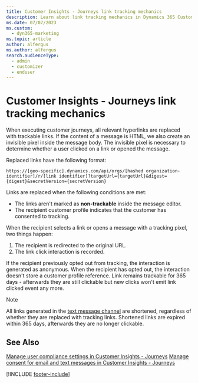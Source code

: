 ```yaml
---
title: Customer Insights - Journeys link tracking mechanics
description: Learn about link tracking mechanics in Dynamics 365 Customer Insights - Journeys.
ms.date: 07/07/2023
ms.custom: 
  - dyn365-marketing
ms.topic: article
author: alfergus
ms.author: alfergus
search.audienceType: 
  - admin
  - customizer
  - enduser
---
```


# Customer Insights - Journeys link tracking mechanics

When executing customer journeys, all relevant hyperlinks are replaced with trackable links. If the content of a message is HTML, we also create an invisible pixel inside the message body. The invisible pixel is necessary to determine whether a user clicked on a link or opened the message.

Replaced links have the following format:

`https://[geo-specific].dynamics.com/api/orgs/[hashed organization-identifier]/r/[link identifier]?targetUrl={targetUrl}&digest={digest}&secretVersion={secretVersion}`

Links are replaced when the following conditions are met:

- The links aren't marked as **non-trackable** inside the message editor.
- The recipient customer profile indicates that the customer has consented to tracking.

When the recipient selects a link or opens a message with a tracking pixel, two things happen:

1. The recipient is redirected to the original URL.
1. The link click interaction is recorded.

If the recipient previously opted out from tracking, the interaction is generated as anonymous. When the recipient has opted out, the interaction doesn't store a customer profile reference. Link remains trackable for 365 days - afterwards they are still clickable but new clicks won't emit link clicked event any more.

> [!NOTE]
> All links generated in the [text message channel](real-time-marketing-outbound-text-messaging.md) are shortened, regardless of whether they are replaced with tracking links. Shortened links are expired within 365 days, afterwards they are no longer clickable.

## See Also
[Manage user compliance settings in Customer Insights - Journeys](real-time-marketing-compliance-settings.md)
[Manage consent for email and text messages in Customer Insights - Journeys](real-time-marketing-email-text-consent.md)

[!INCLUDE [footer-include](./includes/footer-banner.md)]
